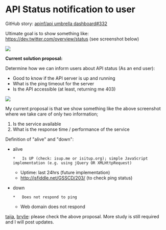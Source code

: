 # API Status notification to user

GitHub story: [apinf/api umbrella dashboard#332](https://github.com/apinf/platform/issues/332)

Ultimate goal is to show something like: [](https://dev.twitter.com/overview/status)https://dev.twitter.com/overview/status (see screenshot below)

![](https://hackpad-attachments.s3.amazonaws.com/apinf.hackpad.com_esXppZr8Dbe_p.426907_1439811489922_undefined)

**Current solution proposal:**

Determine how we can inform users about API status (As an end user):

*   Good to know if the API server is up and running
*   What is the ping timeout for the server
*   Is the API accessible (at least, returning me 403)

![](https://hackpad-attachments.s3.amazonaws.com/apinf.hackpad.com_esXppZr8Dbe_p.426907_1439813149793_undefined)

My current  proposal is that we show something like the above screenshot where we take care of only two information; 

1.  Is the service available
2.  What is the response time / performance of the service

Definition of "alive" and "down":

*   alive

        *   Is UP (check: isup.me or isitup.org); simple JavaScript implementation (e.g. using jQuery OR XMLHttpRequest)
    *   Uptime: last 24hrs (future implementation)
    *   [](http://jsfiddle.net/GSSCD/203/)http://jsfiddle.net/GSSCD/203/ (to check ping status)

*   down

        *   Does not respond to ping 
    *   Web domain does not respond

[taija](/sW0PAYFPft8#taija), [brylie](/UgIMF4piVgs#brylie): please check the above proposal. More study is still required and I will post updates.
